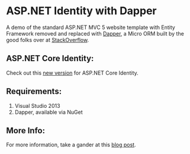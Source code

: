ASP.NET Identity with Dapper
============================

A demo of the standard ASP.NET MVC 5 website template with Entity Framework removed and replaced with
[Dapper](https://code.google.com/p/dapper-dot-net/), a Micro ORM built by the good folks over at
[StackOverflow](http://stackoverflow.com/).

ASP.NET Core Identity:
----------------------

Check out this [new version](https://github.com/mark-j/dapper-identity) for ASP.NET Core Identity.


Requirements:
-------------

1. Visual Studio 2013
2. Dapper, available via NuGet

More Info:
----------

For more information, take a gander at this [blog post](https://markjohnson.io/articles/exorcising-entity-framework-from-asp-net-identity/).
